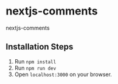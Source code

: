 # nextjs-comments

nextjs-comments

## Installation Steps

1. Run `npm install`
2. Run `npm run dev`
3. Open `localhost:3000` on your browser.
